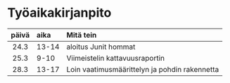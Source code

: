 # Työaikakirjanpito

|päivä |aika| Mitä tein|
|:----:|:-----| :-----|
| 24.3 |13-14| aloitus Junit hommat|
| 25.3 |9-10| Viimeistelin kattavuusraportin|
| 28.3 |13-17| Loin vaatimusmäärittelyn ja pohdin rakennetta|
